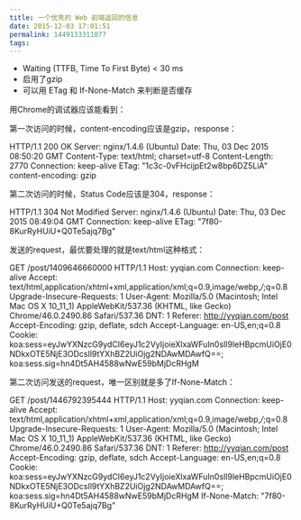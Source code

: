 ```yaml
---
title: 一个优秀的 Web 前端返回的信息
date: 2015-12-03 17:01:51
permalink: 1449133311077
tags:
---
```


- Waiting (TTFB, Time To First Byte) < 30 ms
- 启用了gzip
- 可以用 ETag 和 If-None-Match 来判断是否缓存

用Chrome的调试器应该能看到：

第一次访问的时候，content-encoding应该是gzip，response：

HTTP/1.1 200 OK
Server: nginx/1.4.6 (Ubuntu)
Date: Thu, 03 Dec 2015 08:50:20 GMT
Content-Type: text/html; charset=utf-8
Content-Length: 2770
Connection: keep-alive
ETag: "1c3c-0vFHcijpEt2w8bp6DZ5LiA"
content-encoding: gzip

第二次访问的时候，Status Code应该是304，response：

HTTP/1.1 304 Not Modified
Server: nginx/1.4.6 (Ubuntu)
Date: Thu, 03 Dec 2015 08:49:04 GMT
Connection: keep-alive
ETag: "7f80-8KurRyHUiU+Q0Te5ajq7Bg"

发送的request，最优要处理的就是text/html这种格式：

GET /post/1409646660000 HTTP/1.1
Host: yyqian.com
Connection: keep-alive
Accept: text/html,application/xhtml+xml,application/xml;q=0.9,image/webp,*/*;q=0.8
Upgrade-Insecure-Requests: 1
User-Agent: Mozilla/5.0 (Macintosh; Intel Mac OS X 10_11_1) AppleWebKit/537.36 (KHTML, like Gecko) Chrome/46.0.2490.86 Safari/537.36
DNT: 1
Referer: http://yyqian.com/post
Accept-Encoding: gzip, deflate, sdch
Accept-Language: en-US,en;q=0.8
Cookie: koa:sess=eyJwYXNzcG9ydCI6eyJ1c2VyIjoieXlxaWFuIn0sIl9leHBpcmUiOjE0NDkxOTE5NjE3ODcsIl9tYXhBZ2UiOjg2NDAwMDAwfQ==; koa:sess.sig=hn4Dt5AH4588wNwE59bMjDcRHgM

第二次访问发送的request，唯一区别就是多了If-None-Match：

GET /post/1446792395444 HTTP/1.1
Host: yyqian.com
Connection: keep-alive
Accept: text/html,application/xhtml+xml,application/xml;q=0.9,image/webp,*/*;q=0.8
Upgrade-Insecure-Requests: 1
User-Agent: Mozilla/5.0 (Macintosh; Intel Mac OS X 10_11_1) AppleWebKit/537.36 (KHTML, like Gecko) Chrome/46.0.2490.86 Safari/537.36
DNT: 1
Referer: http://yyqian.com/post
Accept-Encoding: gzip, deflate, sdch
Accept-Language: en-US,en;q=0.8
Cookie: koa:sess=eyJwYXNzcG9ydCI6eyJ1c2VyIjoieXlxaWFuIn0sIl9leHBpcmUiOjE0NDkxOTE5NjE3ODcsIl9tYXhBZ2UiOjg2NDAwMDAwfQ==; koa:sess.sig=hn4Dt5AH4588wNwE59bMjDcRHgM
If-None-Match: "7f80-8KurRyHUiU+Q0Te5ajq7Bg"

